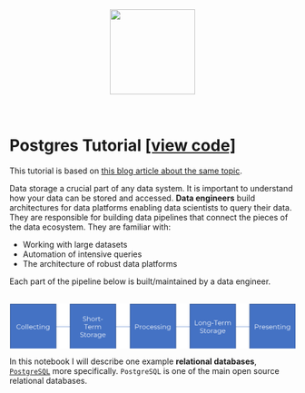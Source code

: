 
<br>
<br>
<p align="center">
  <img src=postgres" width="150" height="150">
</p>
<br>

# Postgres Tutorial [[view code]](https://nbviewer.jupyter.org/github/marcotav/data-engineering-tutorials/blob/master/postgres/postgreSQL-tutorial_1.ipynb) 

This tutorial is based on [this blog article about the same topic](https://www.dataquest.io/blog/loading-data-into-postgres/).

Data storage a crucial part of any data system. It is important to understand how your data can be stored and accessed. **Data engineers** build architectures for data platforms enabling data scientists to query their data. They are responsible for building data pipelines that connect the pieces of the data ecosystem. They are familiar with:
- Working with large datasets
- Automation of intensive queries
- The architecture of robust data platforms

Each part of the pipeline below is built/maintained by a data engineer.

<br>
<img align="center" width="700" src="pipeline_mle@2x.png">

In this notebook I will describe one example **relational databases**, [`PostgreSQL`](https://www.postgresql.org/) more specifically. `PostgreSQL` is one of the main open source relational databases. 







